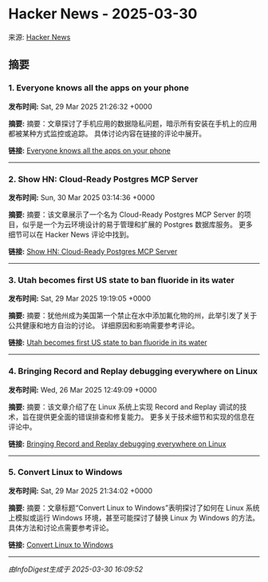 # Hacker News - 2025-03-30

来源: [Hacker News](https://news.ycombinator.com/)

## 摘要

### 1. Everyone knows all the apps on your phone

**发布时间:** Sat, 29 Mar 2025 21:26:32 +0000

**摘要:** 摘要：文章探讨了手机应用的数据隐私问题，暗示所有安装在手机上的应用都被某种方式监控或追踪。 具体讨论内容在链接的评论中展开。

**链接:** [Everyone knows all the apps on your phone](https://peabee.substack.com/p/everyone-knows-what-apps-you-use)

---

### 2. Show HN: Cloud-Ready Postgres MCP Server

**发布时间:** Sun, 30 Mar 2025 03:14:36 +0000

**摘要:** 摘要：该文章展示了一个名为 Cloud-Ready Postgres MCP Server 的项目，似乎是一个为云环境设计的易于管理和扩展的 Postgres 数据库服务。 更多细节可以在 Hacker News 评论中找到。

**链接:** [Show HN: Cloud-Ready Postgres MCP Server](https://github.com/stuzero/pg-mcp)

---

### 3. Utah becomes first US state to ban fluoride in its water

**发布时间:** Sat, 29 Mar 2025 19:19:05 +0000

**摘要:** 摘要：犹他州成为美国第一个禁止在水中添加氟化物的州，此举引发了关于公共健康和地方自治的讨论。 详细原因和影响需要参考评论。

**链接:** [Utah becomes first US state to ban fluoride in its water](https://www.bbc.com/news/articles/c4gmggp2y99o)

---

### 4. Bringing Record and Replay debugging everywhere on Linux

**发布时间:** Wed, 26 Mar 2025 12:49:09 +0000

**摘要:** 摘要：该文章介绍了在 Linux 系统上实现 Record and Replay 调试的技术，旨在提供更全面的错误排查和修复能力。 更多关于技术细节和实现的信息在评论中。

**链接:** [Bringing Record and Replay debugging everywhere on Linux](https://github.com/sidkshatriya/me/blob/master/008-rr-everywhere.md)

---

### 5. Convert Linux to Windows

**发布时间:** Sat, 29 Mar 2025 21:34:02 +0000

**摘要:** 摘要：文章标题“Convert Linux to Windows”表明探讨了如何在 Linux 系统上模拟或运行 Windows 环境，甚至可能探讨了替换 Linux 为 Windows 的方法。 具体方法和讨论点需要参考评论。

**链接:** [Convert Linux to Windows](https://philipbohun.com/blog/0007.html)

---


*由InfoDigest生成于 2025-03-30 16:09:52*
